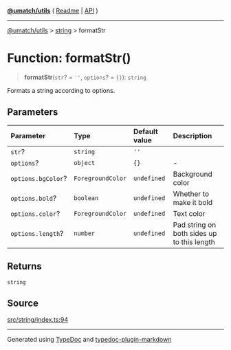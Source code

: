 [**@umatch/utils**](../../README.md) ( [Readme](../../README.md) \| [API](../../API.md) )

---

[@umatch/utils](../../API.md) > [string](../README.md) > formatStr

# Function: formatStr()

> **formatStr**(`str`? = `''`, `options`? = `{}`): `string`

Formats a string according to options.

## Parameters

| Parameter          | Type              | Default value | Description                                |
| :----------------- | :---------------- | :------------ | :----------------------------------------- |
| `str`?             | `string`          | `''`          |                                            |
| `options`?         | `object`          | `{}`          | -                                          |
| `options.bgColor`? | `ForegroundColor` | `undefined`   | Background color                           |
| `options.bold`?    | `boolean`         | `undefined`   | Whether to make it bold                    |
| `options.color`?   | `ForegroundColor` | `undefined`   | Text color                                 |
| `options.length`?  | `number`          | `undefined`   | Pad string on both sides up to this length |

## Returns

`string`

## Source

[src/string/index.ts:94](https://github.com/umatch-oficial/utils/blob/fe3e40a/src/string/index.ts#L94)

---

Generated using [TypeDoc](https://typedoc.org/) and [typedoc-plugin-markdown](https://www.npmjs.com/package/typedoc-plugin-markdown)

